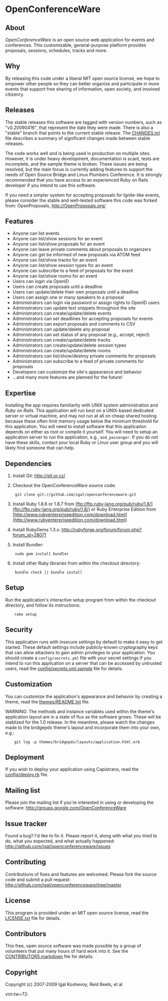 OpenConferenceWare
==================


About
-----

*OpenConferenceWare* is an open source web application for events and
conferences. This customizable, general-purpose platform provides
proposals, sessions, schedules, tracks and more.


Why
---

By releasing this code under a liberal MIT open source license, we hope
to empower other people so they can better organize and participate in
more events that support free sharing of information, open society, and
involved citizenry.


Releases
--------

The stable releases this software are tagged with version numbers,
such as "v0.20090416", that represent the date they were made.
There is also a "stable" branch that points to the current stable
release. The [CHANGES.txt](CHANGES.txt) file describes a summary of
significant changes made between stable releases.

The code works well and is being used in production on multiple sites.
However, it is under heavy development, documentation is scant, tests
are incomplete, and the sample theme is broken. These issues are being
resolved, but the main focus is currently adding features to support the
needs of Open Source Bridge and Linux Plumbers Conference. It is
strongly recommended that you have access to an experienced Ruby on
Rails developer if you intend to use this software.

If you need a simpler system for accepting proposals for Ignite-like
events, please consider the stable and well-tested software this code
was forked from: OpenProposals,
<http://OpenProposals.org/>


Features
--------
- Anyone can list events
- Anyone can list/show sessions for an event
- Anyone can list/show proposals for an event
- Anyone can leave private comments about proposals to organizers
- Anyone can get be informed of new proposals via ATOM feed
- Anyone can list/show tracks for an event
- Anyone can list/show session types for an event
- Anyone can subscribe to a feed of proposals for the event
- Anyone can list/show rooms for an event
- Users can login via OpenID
- Users can create proposals until a deadline
- Users can update/delete their own proposals until a deadline
- Users can assign one or many speakers to a proposal
- Administrators can login via password or assign rights to OpenID users
- Administrators can update text snippets throughout the site
- Administrators can create/update/delete events
- Administrators can set deadlines for accepting proposals for events
- Administrators can export proposals and comments to CSV
- Administrators can update/delete any proposal
- Administrators can set status of any proposal (e.g., accept, reject)
- Administrators can create/update/delete tracks
- Administrators can create/update/delete session types
- Administrators can create/update/delete rooms
- Administrators can list/show/destroy private comments for proposals
- Administrators can subscribe to a feed of private comments for proposals
- Developers can customize the site's appearance and behavior
- ...and many more features are planned for the future!


Expertise
---------

Installing the app requires familiarity with *UNIX* system administration
and *Ruby on Rails*. This application will run best on a UNIX-based
dedicated server or virtual machine, and may not run at all on cheap
shared hosting because these often limit memory usage below the minimum
threshold for this application. You will need to install software that
this application depends on either as root or compile it yourself. You
will need to setup an application server to run the application, e.g.,
`mod_passenger`. If you do not have these skills, contact your local Ruby
or Linux user group and you will likely find someone that can help.


Dependencies
------------

1. Install Git: <http://git.or.cz/>

2. Checkout the OpenConferenceWare source code:

        git clone git://github.com/igal/openconferenceware.git

3. Install Ruby 1.8.6 or 1.8.7 from [ftp://ftp.ruby-lang.org/pub/ruby/1.8/](ftp://ftp.ruby-lang.org/pub/ruby/1.8/) or Ruby Enterprise Edition from [http://www.rubyenterpriseedition.com/download.html](http://www.rubyenterpriseedition.com/download.html)

4. Install RubyGems 1.3.x: <http://rubyforge.org/forum/forum.php?forum_id=28071>

5. Install Bundler:

        sudo gem install bundler

6. Install other Ruby libraries from within the checkout directory:

        bundle check || bundle install

Setup
-----

Run the application's interactive setup program from within the checkout
directory, and follow its instructions:

        rake setup


Security
--------

This application runs with insecure settings by default to make it easy
to get started. These default settings include publicly-known
cryptography keys that can allow attackers to gain admin privileges to
your application. You should create a `config/secrets.yml` file with
your secret settings if you intend to run this application on a server
that can be accessed by untrusted users, read the
[config/secrets.yml.sample](config/secrets.yml.sample) file for details.


Customization
-------------

You can customize the application's appearance and behavior by creating
a theme, read the [themes/README.txt](themes/README.txt) file.

WARNING: The methods and instance variables used within the theme's
application layout are in a state of flux as the software grows. These
will be stablized for the 1.0 release. In the meantime, please
watch the changes made to the bridgepdx theme's layout and incorporate
them into your own, e.g.:

        git log -p themes/bridgepdx/layouts/application.html.erb


Deployment
----------

If you wish to deploy your application using Capistrano, read the
[config/deploy.rb](config/deploy.rb) file.


Mailing list
------------

Please join the mailing list if you're interested in using or developing
the software: <http://groups.google.com/OpenConferenceWare>


Issue tracker
-------------

Found a bug? I'd like to fix it. Please report it, along with what you
tried to do, what you expected, and what actually happened:
<http://github.com/igal/openconferenceware/issues>


Contributing
------------

Contributions of fixes and features are welcomed. Please fork the source
code and submit a pull request:
<http://github.com/igal/openconferenceware/tree/master>


License
-------

This program is provided under an MIT open source license, read the
[LICENSE.txt](LICENSE.txt) file for details.


Contributors
------------

This free, open source software was made possible by a group of
volunteers that put many hours of hard work into it. See the
[CONTRIBUTORS.markdown](CONTRIBUTORS.markdown) file for details.


Copyright
---------

Copyright (c) 2007-2009 Igal Koshevoy, Reid Beels, et al

 vim:tw=72:
